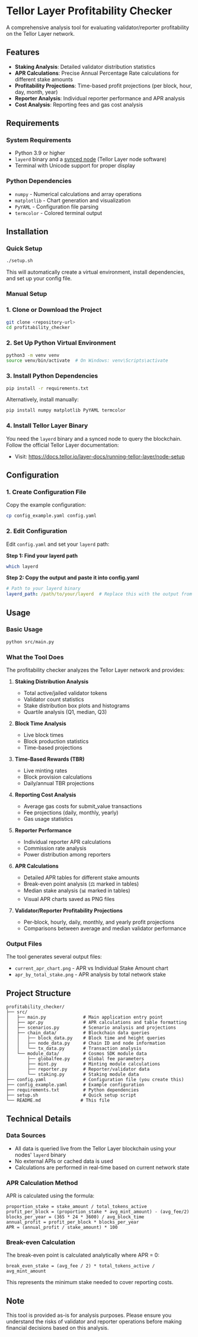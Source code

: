 # Tellor Layer Profitability Checker

A comprehensive analysis tool for evaluating validator/reporter profitability on the Tellor Layer network.

## Features

- **Staking Analysis**: Detailed validator distribution statistics
- **APR Calculations**: Precise Annual Percentage Rate calculations for different stake amounts
- **Profitability Projections**: Time-based profit projections (per block, hour, day, month, year)
- **Reporter Analysis**: Individual reporter performance and APR analysis
- **Cost Analysis**: Reporting fees and gas cost analysis

## Requirements

### System Requirements
- Python 3.9 or higher
- `layerd` binary and a [synced node](https://docs.tellor.io/layer-docs/running-tellor-layer/node-setup) (Tellor Layer node software)
- Terminal with Unicode support for proper display

### Python Dependencies
- `numpy` - Numerical calculations and array operations
- `matplotlib` - Chart generation and visualization
- `PyYAML` - Configuration file parsing
- `termcolor` - Colored terminal output

## Installation

### Quick Setup
```bash
./setup.sh
```
This will automatically create a virtual environment, install dependencies, and set up your config file.

### Manual Setup

### 1. Clone or Download the Project
```bash
git clone <repository-url>
cd profitability_checker
```

### 2. Set Up Python Virtual Environment
```bash
python3 -m venv venv
source venv/bin/activate  # On Windows: venv\Scripts\activate
```

### 3. Install Python Dependencies
```bash
pip install -r requirements.txt
```

Alternatively, install manually:
```bash
pip install numpy matplotlib PyYAML termcolor
```

### 4. Install Tellor Layer Binary
You need the `layerd` binary and a synced node to query the blockchain. Follow the official Tellor Layer documentation:
- Visit: https://docs.tellor.io/layer-docs/running-tellor-layer/node-setup

## Configuration

### 1. Create Configuration File
Copy the example configuration:
```bash
cp config_example.yaml config.yaml
```

### 2. Edit Configuration
Edit `config.yaml` and set your `layerd` path:

**Step 1: Find your layerd path**
```bash
which layerd
```

**Step 2: Copy the output and paste it into config.yaml**
```yaml
# Path to your layerd binary
layerd_path: /path/to/your/layerd  # Replace this with the output from 'which layerd'
```


## Usage

### Basic Usage
```bash
python src/main.py
```

### What the Tool Does

The profitability checker analyzes the Tellor Layer network and provides:

1. **Staking Distribution Analysis**
   - Total active/jailed validator tokens
   - Validator count statistics
   - Stake distribution box plots and histograms
   - Quartile analysis (Q1, median, Q3)

2. **Block Time Analysis**
   - Live block times
   - Block production statistics
   - Time-based projections

3. **Time-Based Rewards (TBR)**
   - Live minting rates
   - Block provision calculations
   - Daily/annual TBR projections

4. **Reporting Cost Analysis**
   - Average gas costs for submit_value transactions
   - Fee projections (daily, monthly, yearly)
   - Gas usage statistics

5. **Reporter Performance**
   - Individual reporter APR calculations
   - Commission rate analysis
   - Power distribution among reporters

6. **APR Calculations**
   - Detailed APR tables for different stake amounts
   - Break-even point analysis (⚖️ marked in tables)
   - Median stake analysis (📊 marked in tables)
   - Visual APR charts saved as PNG files

7. **Validator/Reporter Profitability Projections**
   - Per-block, hourly, daily, monthly, and yearly profit projections
   - Comparisons between average and median validator performance

### Output Files

The tool generates several output files:
- `current_apr_chart.png` - APR vs Individual Stake Amount chart
- `apr_by_total_stake.png` - APR analysis by total network stake


## Project Structure

```
profitability_checker/
├── src/
│   ├── main.py              # Main application entry point
│   ├── apr.py               # APR calculations and table formatting
│   ├── scenarios.py         # Scenario analysis and projections
│   ├── chain_data/          # Blockchain data queries
│   │   ├── block_data.py    # Block time and height queries
│   │   ├── node_data.py     # Chain ID and node information
│   │   └── tx_data.py       # Transaction analysis
│   └── module_data/         # Cosmos SDK module data
│       ├── globalfee.py     # Global fee parameters
│       ├── mint.py          # Minting module calculations
│       ├── reporter.py      # Reporter/validator data
│       └── staking.py       # Staking module data
├── config.yaml              # Configuration file (you create this)
├── config_example.yaml      # Example configuration
├── requirements.txt         # Python dependencies
├── setup.sh                 # Quick setup script
└── README.md               # This file
```

## Technical Details

### Data Sources
- All data is queried live from the Tellor Layer blockchain using your nodes' `layerd` binary
- No external APIs or cached data is used
- Calculations are performed in real-time based on current network state

### APR Calculation Method
APR is calculated using the formula:
```
proportion_stake = stake_amount / total_tokens_active
profit_per_block = (proportion_stake * avg_mint_amount) - (avg_fee/2)
blocks_per_year = (365 * 24 * 3600) / avg_block_time
annual_profit = profit_per_block * blocks_per_year
APR = (annual_profit / stake_amount) * 100
```

### Break-even Calculation
The break-even point is calculated analytically where APR = 0:
```
break_even_stake = (avg_fee / 2) * total_tokens_active / avg_mint_amount
```

This represents the minimum stake needed to cover reporting costs.

## Note

This tool is provided as-is for analysis purposes. Please ensure you understand the risks of validator and reporter operations before making financial decisions based on this analysis.
